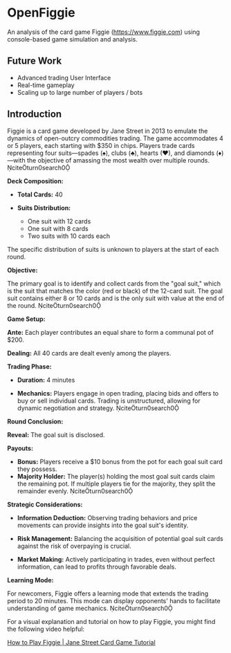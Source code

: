 # OpenFiggie
An analysis of the card game Figgie (https://www.figgie.com) using console-based game simulation and analysis.

## Future Work
- Advanced trading User Interface
- Real-time gameplay 
- Scaling up to large number of players / bots

## Introduction
Figgie is a card game developed by Jane Street in 2013 to emulate the dynamics of open-outcry commodities trading. The game accommodates 4 or 5 players, each starting with $350 in chips. Players trade cards representing four suits—spades (♠), clubs (♣), hearts (♥), and diamonds (♦)—with the objective of amassing the most wealth over multiple rounds. citeturn0search0

**Deck Composition:**

- **Total Cards:** 40

- **Suits Distribution:**
  - One suit with 12 cards
  - One suit with 8 cards
  - Two suits with 10 cards each

The specific distribution of suits is unknown to players at the start of each round.

**Objective:**

The primary goal is to identify and collect cards from the "goal suit," which is the suit that matches the color (red or black) of the 12-card suit. The goal suit contains either 8 or 10 cards and is the only suit with value at the end of the round. citeturn0search0

**Game Setup:**

**Ante:** Each player contributes an equal share to form a communal pot of $200.

**Dealing:** All 40 cards are dealt evenly among the players.

**Trading Phase:**

- **Duration:** 4 minutes

- **Mechanics:** Players engage in open trading, placing bids and offers to buy or sell individual cards. Trading is unstructured, allowing for dynamic negotiation and strategy. citeturn0search0

**Round Conclusion:**

**Reveal:** The goal suit is disclosed.

**Payouts:**
   - **Bonus:** Players receive a $10 bonus from the pot for each goal suit card they possess.
   - **Majority Holder:** The player(s) holding the most goal suit cards claim the remaining pot. If multiple players tie for the majority, they split the remainder evenly. citeturn0search0

**Strategic Considerations:**

- **Information Deduction:** Observing trading behaviors and price movements can provide insights into the goal suit's identity.

- **Risk Management:** Balancing the acquisition of potential goal suit cards against the risk of overpaying is crucial.

- **Market Making:** Actively participating in trades, even without perfect information, can lead to profits through favorable deals.

**Learning Mode:**

For newcomers, Figgie offers a learning mode that extends the trading period to 20 minutes. This mode can display opponents' hands to facilitate understanding of game mechanics. citeturn0search0

For a visual explanation and tutorial on how to play Figgie, you might find the following video helpful:

[How to Play Figgie | Jane Street Card Game Tutorial](https://www.youtube.com/watch?v=s4VN36VYhog) 